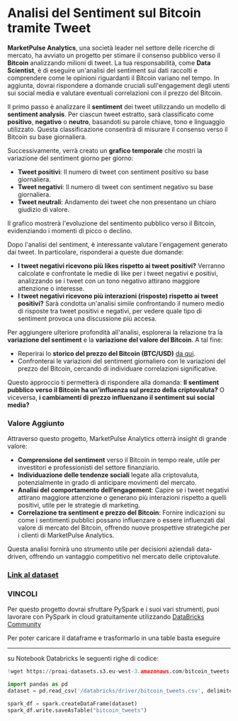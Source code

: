 #  Analisi del Sentiment sul Bitcoin tramite Tweet

**MarketPulse Analytics**, una società leader nel settore delle ricerche di mercato, ha avviato un progetto per stimare il consenso pubblico verso il **Bitcoin** analizzando milioni di tweet. La tua responsabilità, come **Data Scientist**, è di eseguire un'analisi del sentiment sui dati raccolti e comprendere come le opinioni riguardanti il Bitcoin variano nel tempo. In aggiunta, dovrai rispondere a domande cruciali sull'engagement degli utenti sui social media e valutare eventuali correlazioni con il prezzo del Bitcoin.

Il primo passo è analizzare il **sentiment** dei tweet utilizzando un modello di **sentiment analysis**. Per ciascun tweet estratto, sarà classificato come **positivo**, **negativo** o **neutro**, basandoti su parole chiave, tono e linguaggio utilizzato. Questa classificazione consentirà di misurare il consenso verso il Bitcoin su base giornaliera.

Successivamente, verrà creato un **grafico temporale** che mostri la variazione del sentiment giorno per giorno:
- **Tweet positivi**: Il numero di tweet con sentiment positivo su base giornaliera.
- **Tweet negativi**: Il numero di tweet con sentiment negativo su base giornaliera.
- **Tweet neutrali**: Andamento dei tweet che non presentano un chiaro giudizio di valore.

Il grafico mostrerà l'evoluzione del sentimento pubblico verso il Bitcoin, evidenziando i momenti di picco o declino.

Dopo l'analisi del sentiment, è interessante valutare l'engagement generato dai tweet. In particolare, risponderai a queste due domande:
- **I tweet negativi ricevono più likes rispetto ai tweet positivi?** Verranno calcolate e confrontate le medie di like per i tweet negativi e positivi, analizzando se i tweet con un tono negativo attirano maggiore attenzione o interesse.
- **I tweet negativi ricevono più interazioni (risposte) rispetto ai tweet positivi?** Sarà condotta un'analisi simile confrontando il numero medio di risposte tra tweet positivi e negativi, per vedere quale tipo di sentiment provoca una discussione più accesa.

Per aggiungere ulteriore profondità all'analisi, esplorerai la relazione tra la **variazione del sentiment** e la **variazione del valore del Bitcoin**. A tal fine:
- Reperirai lo **storico del prezzo del Bitcoin (BTC/USD)** [da qui](https://github.com/Profession-AI/progetti-big-data/raw/refs/heads/main/Analisi%20del%20consenso%20sul%20Bitcoin/BTC-USD.csv).
- Confronterai le variazioni del sentiment giornaliero con le variazioni del prezzo del Bitcoin, cercando di individuare correlazioni significative.

Questo approccio ti permetterà di rispondere alla domanda: **Il sentiment pubblico verso il Bitcoin ha un'influenza sul prezzo della criptovaluta?** O viceversa, **i cambiamenti di prezzo influenzano il sentiment sui social media?**

### Valore Aggiunto

Attraverso questo progetto, MarketPulse Analytics otterrà insight di grande valore:
- **Comprensione del sentiment** verso il Bitcoin in tempo reale, utile per investitori e professionisti del settore finanziario.
- **Individuazione delle tendenze sociali** legate alla criptovaluta, potenzialmente in grado di anticipare movimenti del mercato.
- **Analisi del comportamento dell’engagement**: Capire se i tweet negativi attirano maggiore attenzione o generano più interazioni rispetto a quelli positivi, utile per le strategie di marketing.
- **Correlazione tra sentiment e prezzo del Bitcoin**: Fornire indicazioni su come i sentimenti pubblici possano influenzare o essere influenzati dal valore di mercato del Bitcoin, offrendo nuove prospettive strategiche per i clienti di MarketPulse Analytics.

Questa analisi fornirà uno strumento utile per decisioni aziendali data-driven, offrendo un vantaggio competitivo nel mercato delle criptovalute.


### [Link al dataset](https://proai-datasets.s3.eu-west-3.amazonaws.com/bitcoin_tweets.csv)

### VINCOLI
Per questo progetto dovrai sfruttare PySpark e i suoi vari strumenti, puoi lavorare con PySpark in cloud gratuitamente utilizzando [DataBricks Community](https://community.cloud.databricks.com/login.html)

Per poter caricare il dataframe e trasformarlo in una table basta eseguire 

---

su Notebook Databricks le seguenti righe di codice:

```python
!wget https://proai-datasets.s3.eu-west-3.amazonaws.com/bitcoin_tweets.csv

import pandas as pd
dataset = pd.read_csv('/databricks/driver/bitcoin_tweets.csv', delimiter=";")

spark_df = spark.createDataFrame(dataset)
spark_df.write.saveAsTable("bitcoin_tweets")
```
